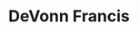 ---
# ABOUT ME
title: DeVonn Francis
class: sophomore
preferred_email: devonnfrancis@gmail.com
gravatar_email: devonnfrancis@gmail.com
tags: joint-activities

# SITE STUFF YOU CAN EDIT
published: true
permalink: /people/devonn-francis/

# SITE STUFF YOU SHOULDN'T EDIT
layout: people-single
category: people

---